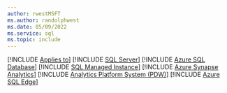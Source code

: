 ```yaml
---
author: rwestMSFT
ms.author: randolphwest
ms.date: 05/09/2022
ms.service: sql
ms.topic: include
---
```


[!INCLUDE [Applies to](../applies-md.md)] [!INCLUDE [SQL Server](_ssnoversion.md)] [!INCLUDE [Azure SQL Database](../applies-to-version/_asdb.md)] [!INCLUDE [SQL Managed Instance](../applies-to-version/_asmi.md)] [!INCLUDE [Azure Synapse Analytics](../applies-to-version/_asa.md)] [!INCLUDE [Analytics Platform System (PDW)](../applies-to-version/_pdw.md)] [!INCLUDE [Azure SQL Edge](../applies-to-version/_asde.md)]
